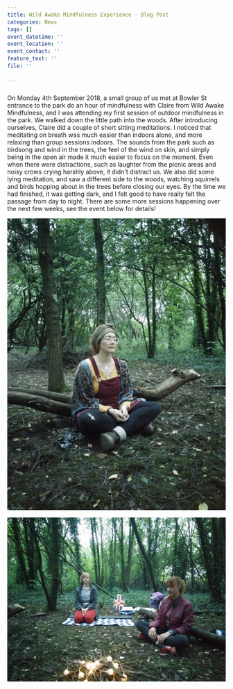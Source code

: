 ```yaml
---
title: Wild Awake Mindfulness Experience - Blog Post
categories: News
tags: []
event_datetime: ''
event_location: ''
event_contact: ''
feature_text: ''
file: ''

---
```

### 

On Monday 4th September 2018, a small group of us met at Bowler St entrance to the park do an hour of mindfulness with Claire from Wild Awake Mindfulness, and I was attending my first session of outdoor mindfulness in the park. We walked down the little path into the woods. After introducing ourselves, Claire did a couple of short sitting meditations. I noticed that meditating on breath was much easier than indoors alone, and more relaxing than group sessions indoors. The sounds from the park such as birdsong and wind in the trees, the feel of the wind on skin, and simply being in the open air made it much easier to focus on the moment. Even when there were distractions, such as laughter from the picnic areas and noisy crows crying harshly above, it didn't distract us. We also did some lying meditation, and saw a different side to the woods, watching squirrels and birds hopping about in the trees before closing our eyes. By the time we had finished, it was getting dark, and I felt good to have really felt the passage from day to night. There are some more sessions happening over the next few weeks, see the event below for details!

![](/uploads/wildawake-mindfulness-sept-2018-1.jpg)

![](/uploads/wildawake-mindfulness-sept-2018.jpg)